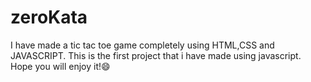# zeroKata
I have made a tic tac toe game completely using HTML,CSS and JAVASCRIPT.
This is the first project that i have made using javascript.
Hope you will enjoy it!😄
